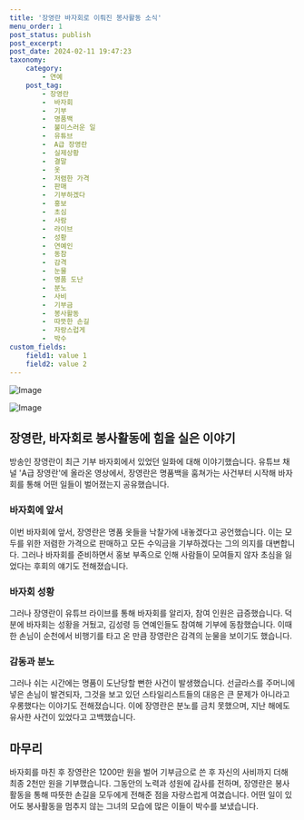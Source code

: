 ```yaml
---
title: '장영란 바자회로 이뤄진 봉사활동 소식'
menu_order: 1
post_status: publish
post_excerpt: 
post_date: 2024-02-11 19:47:23
taxonomy:
    category:
        - 연예
    post_tag:
        - 장영란
        -  바자회
        -  기부
        -  명품백
        -  불미스러운 일
        -  유튜브
        -  A급 장영란
        -  실제상황
        -  결말
        -  옷
        -  저렴한 가격
        -  판매
        -  기부하겠다
        -  홍보
        -  초심
        -  사람
        -  라이브
        -  성황
        -  연예인
        -  동참
        -  감격
        -  눈물
        -  명품 도난
        -  분노
        -  사비
        -  기부금
        -  봉사활동
        -  따뜻한 손길
        -  자랑스럽게
        -  박수
custom_fields:
    field1: value 1
    field2: value 2
---
```


![Image](https://ssl.pstatic.net/mimgnews/image/311/2024/02/10/0001690430_001_20240210181701302.jpg?type=w540)

![Image](https://mimgnews.pstatic.net/image/311/2024/02/10/0001690430_002_20240210181701373.jpg?type=w540)

## 장영란, 바자회로 봉사활동에 힘을 실은 이야기
방송인 장영란이 최근 기부 바자회에서 있었던 일화에 대해 이야기했습니다. 유튜브 채널 'A급 장영란'에 올라온 영상에서, 장영란은 명품백을 훔쳐가는 사건부터 시작해 바자회를 통해 어떤 일들이 벌어졌는지 공유했습니다.
### 바자회에 앞서
이번 바자회에 앞서, 장영란은 명품 옷들을 낙찰가에 내놓겠다고 공언했습니다. 이는 모두를 위한 저렴한 가격으로 판매하고 모든 수익금을 기부하겠다는 그의 의지를 대변합니다. 그러나 바자회를 준비하면서 홍보 부족으로 인해 사람들이 모여들지 않자 초심을 잃었다는 후회의 얘기도 전해졌습니다.
### 바자회 성황
그러나 장영란이 유튜브 라이브를 통해 바자회를 알리자, 참여 인원은 급증했습니다. 덕분에 바자회는 성황을 거뒀고, 김성령 등 연예인들도 참여해 기부에 동참했습니다. 이때 한 손님이 순천에서 비행기를 타고 온 만큼 장영란은 감격의 눈물을 보이기도 했습니다.
### 감동과 분노
그러나 쉬는 시간에는 명품이 도난당할 뻔한 사건이 발생했습니다. 선글라스를 주머니에 넣은 손님이 발견되자, 그것을 보고 있던 스타일리스트들의 대응은 큰 문제가 아니라고 우롱했다는 이야기도 전해졌습니다. 이에 장영란은 분노를 금치 못했으며, 지난 해에도 유사한 사건이 있었다고 고백했습니다.
## 마무리
바자회를 마친 후 장영란은 1200만 원을 벌어 기부금으로 쓴 후 자신의 사비까지 더해 최종 2천만 원을 기부했습니다. 그동안의 노력과 성원에 감사를 전하며, 장영란은 봉사활동을 통해 따뜻한 손길을 모두에게 전해준 점을 자랑스럽게 여겼습니다. 어떤 일이 있어도 봉사활동을 멈추지 않는 그녀의 모습에 많은 이들이 박수를 보냈습니다.
